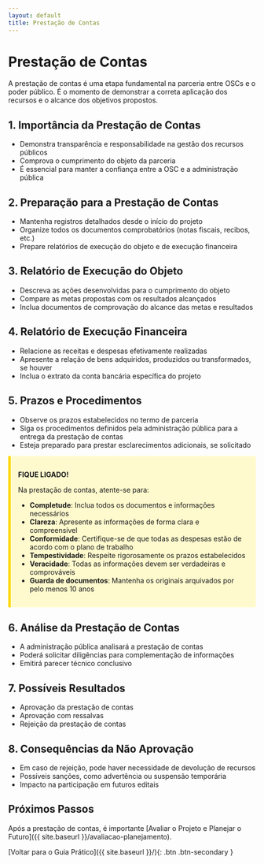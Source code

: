 ```yaml
---
layout: default
title: Prestação de Contas
---
```


# Prestação de Contas

A prestação de contas é uma etapa fundamental na parceria entre OSCs e o poder público. É o momento de demonstrar a correta aplicação dos recursos e o alcance dos objetivos propostos.

## 1. Importância da Prestação de Contas

- Demonstra transparência e responsabilidade na gestão dos recursos públicos
- Comprova o cumprimento do objeto da parceria
- É essencial para manter a confiança entre a OSC e a administração pública

## 2. Preparação para a Prestação de Contas

- Mantenha registros detalhados desde o início do projeto
- Organize todos os documentos comprobatórios (notas fiscais, recibos, etc.)
- Prepare relatórios de execução do objeto e de execução financeira

## 3. Relatório de Execução do Objeto

- Descreva as ações desenvolvidas para o cumprimento do objeto
- Compare as metas propostas com os resultados alcançados
- Inclua documentos de comprovação do alcance das metas e resultados

## 4. Relatório de Execução Financeira

- Relacione as receitas e despesas efetivamente realizadas
- Apresente a relação de bens adquiridos, produzidos ou transformados, se houver
- Inclua o extrato da conta bancária específica do projeto

## 5. Prazos e Procedimentos

- Observe os prazos estabelecidos no termo de parceria
- Siga os procedimentos definidos pela administração pública para a entrega da prestação de contas
- Esteja preparado para prestar esclarecimentos adicionais, se solicitado

<div style="background-color: #fffacd; border-left: 5px solid #ffd700; padding: 15px; margin-bottom: 20px;">

<strong>FIQUE LIGADO!</strong>

Na prestação de contas, atente-se para:

<ul>
  <li><strong>Completude</strong>: Inclua todos os documentos e informações necessários</li>
  <li><strong>Clareza</strong>: Apresente as informações de forma clara e compreensível</li>
  <li><strong>Conformidade</strong>: Certifique-se de que todas as despesas estão de acordo com o plano de trabalho</li>
  <li><strong>Tempestividade</strong>: Respeite rigorosamente os prazos estabelecidos</li>
  <li><strong>Veracidade</strong>: Todas as informações devem ser verdadeiras e comprováveis</li>
  <li><strong>Guarda de documentos</strong>: Mantenha os originais arquivados por pelo menos 10 anos</li>
</ul>

</div>

## 6. Análise da Prestação de Contas

- A administração pública analisará a prestação de contas
- Poderá solicitar diligências para complementação de informações
- Emitirá parecer técnico conclusivo

## 7. Possíveis Resultados

- Aprovação da prestação de contas
- Aprovação com ressalvas
- Rejeição da prestação de contas

## 8. Consequências da Não Aprovação

- Em caso de rejeição, pode haver necessidade de devolução de recursos
- Possíveis sanções, como advertência ou suspensão temporária
- Impacto na participação em futuros editais

## Próximos Passos

Após a prestação de contas, é importante [Avaliar o Projeto e Planejar o Futuro]({{ site.baseurl }}/avaliacao-planejamento).

[Voltar para o Guia Prático]({{ site.baseurl }}/){: .btn .btn-secondary }
